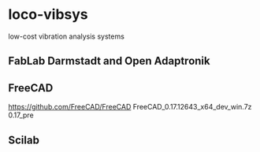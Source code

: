 # loco-vibsys
 low-cost vibration analysis systems
 
## FabLab Darmstadt and Open Adaptronik
 
## FreeCAD
https://github.com/FreeCAD/FreeCAD
FreeCAD_0.17.12643_x64_dev_win.7z
0.17_pre

## Scilab


